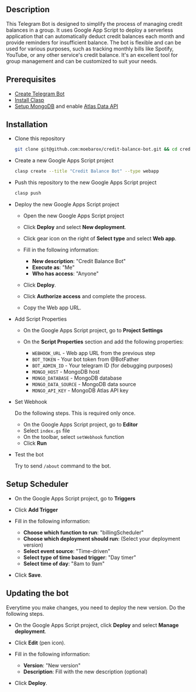 ## Description

This Telegram Bot is designed to simplify the process of managing credit balances in a group. It uses Google App Script to deploy a serverless application that can automatically deduct credit balances each month and provide reminders for insufficient balance. The bot is flexible and can be used for various purposes, such as tracking monthly bills like Spotify, YouTube, or any other service's credit balance. It's an excellent tool for group management and can be customized to suit your needs.

## Prerequisites

- [Create Telegram Bot](https://telegram.me/BotFather)
- [Install Clasp](https://github.com/google/clasp)
- [Setup MongoDB](https://www.mongodb.com) and enable [Atlas Data API](https://www.mongodb.com/developer/products/atlas/atlas-data-api-introduction/)

## Installation

- Clone this repository

  ```bash
  git clone git@github.com:moebarox/credit-balance-bot.git && cd credit-balance-bot
  ```

- Create a new Google Apps Script project

  ```bash
  clasp create --title "Credit Balance Bot" --type webapp
  ```

- Push this repository to the new Google Apps Script project

  ```bash
  clasp push
  ```

- Deploy the new Google Apps Script project

  - Open the new Google Apps Script project
  - Click **Deploy** and select **New deployment**.
  - Click gear icon on the right of **Select type** and select **Web app**.
  - Fill in the following information:

    - **New description**: "Credit Balance Bot"
    - **Execute as**: "Me"
    - **Who has access**: "Anyone"

  - Click **Deploy**.
  - Click **Authorize access** and complete the process.
  - Copy the Web app URL.

- Add Script Properties

  - On the Google Apps Script project, go to **Project Settings**
  - On the **Script Properties** section and add the following properties:

    - `WEBHOOK_URL` - Web app URL from the previous step
    - `BOT_TOKEN` - Your bot token from @BotFather
    - `BOT_ADMIN_ID` - Your telegram ID (for debugging purposes)
    - `MONGO_HOST` - MongoDB host
    - `MONGO_DATABASE` - MongoDB database
    - `MONGO_DATA_SOURCE` - MongoDB data source
    - `MONGO_API_KEY` - MongoDB Atlas API key

- Set Webhook

  Do the following steps. This is required only once.

  - On the Google Apps Script project, go to **Editor**
  - Select `index.gs` file
  - On the toolbar, select `setWebhook` function
  - Click **Run**

- Test the bot

  Try to send `/about` command to the bot.

## Setup Scheduler

- On the Google Apps Script project, go to **Triggers**
- Click **Add Trigger**
- Fill in the following information:

  - **Choose which function to run**: "billingScheduler"
  - **Choose which deployment should run**: (Select your deployment version)
  - **Select event source**: "Time-driven"
  - **Select type of time based trigger**: "Day timer"
  - **Select time of day**: "8am to 9am"

- Click **Save**.

## Updating the bot

Everytime you make changes, you need to deploy the new version. Do the following steps.

- On the Google Apps Script project, click **Deploy** and select **Manage deployment**.
- Click **Edit** (pen icon).
- Fill in the following information:

  - **Version**: "New version"
  - **Description**: Fill with the new description (optional)

- Click **Deploy**.

